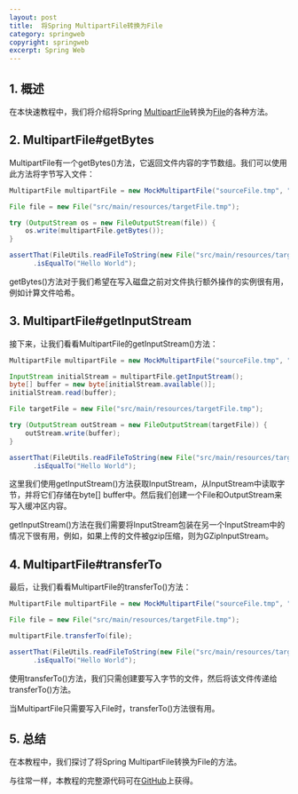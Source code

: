 ```yaml
---
layout: post
title:  将Spring MultipartFile转换为File
category: springweb
copyright: springweb
excerpt: Spring Web
---
```


## 1. 概述

在本快速教程中，我们将介绍将Spring [MultipartFile](https://docs.spring.io/spring/docs/current/javadoc-api/org/springframework/web/multipart/MultipartFile.html)转换为[File](https://www.baeldung.com/java-io-file)的各种方法。

## 2. MultipartFile#getBytes

MultipartFile有一个getBytes()方法，它返回文件内容的字节数组。我们可以使用此方法将字节写入文件：

```java
MultipartFile multipartFile = new MockMultipartFile("sourceFile.tmp", "Hello World".getBytes());

File file = new File("src/main/resources/targetFile.tmp");

try (OutputStream os = new FileOutputStream(file)) {
    os.write(multipartFile.getBytes());
}

assertThat(FileUtils.readFileToString(new File("src/main/resources/targetFile.tmp"), "UTF-8"))
      .isEqualTo("Hello World");
```

getBytes()方法对于我们希望在写入磁盘之前对文件执行额外操作的实例很有用，例如计算文件哈希。

## 3. MultipartFile#getInputStream

接下来，让我们看看MultipartFile的getInputStream()方法：

```java
MultipartFile multipartFile = new MockMultipartFile("sourceFile.tmp", "Hello World".getBytes());

InputStream initialStream = multipartFile.getInputStream();
byte[] buffer = new byte[initialStream.available()];
initialStream.read(buffer);

File targetFile = new File("src/main/resources/targetFile.tmp");

try (OutputStream outStream = new FileOutputStream(targetFile)) {
    outStream.write(buffer);
}

assertThat(FileUtils.readFileToString(new File("src/main/resources/targetFile.tmp"), "UTF-8"))
      .isEqualTo("Hello World");
```

这里我们使用getInputStream()方法获取InputStream，从InputStream中读取字节，并将它们存储在byte[] buffer中。然后我们创建一个File和OutputStream来写入缓冲区内容。

getInputStream()方法在我们需要将InputStream包装在另一个InputStream中的情况下很有用，例如，如果上传的文件被gzip压缩，则为GZipInputStream。

## 4. MultipartFile#transferTo

最后，让我们看看MultipartFile的transferTo()方法：

```java
MultipartFile multipartFile = new MockMultipartFile("sourceFile.tmp", "Hello World".getBytes());

File file = new File("src/main/resources/targetFile.tmp");

multipartFile.transferTo(file);

assertThat(FileUtils.readFileToString(new File("src/main/resources/targetFile.tmp"), "UTF-8"))
      .isEqualTo("Hello World");
```

使用transferTo()方法，我们只需创建要写入字节的文件，然后将该文件传递给transferTo()方法。

当MultipartFile只需要写入File时，transferTo()方法很有用。

## 5. 总结

在本教程中，我们探讨了将Spring MultipartFile转换为File的方法。

与往常一样，本教程的完整源代码可在[GitHub](https://github.com/tuyucheng7/taketoday-tutorial4j/tree/master/spring-web-modules)上获得。